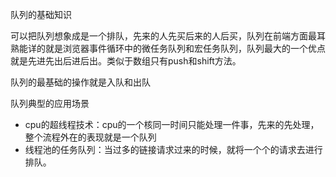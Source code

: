 队列的基础知识

可以把队列想象成是一个排队，先来的人先买后来的人后买，队列在前端方面最耳熟能详的就是浏览器事件循环中的微任务队列和宏任务队列，队列最大的一个优点就是先进先出后进后出。类似于数组只有push和shift方法。

队列的最基础的操作就是入队和出队

队列典型的应用场景

- cpu的超线程技术：cpu的一个核同一时间只能处理一件事，先来的先处理，整个流程外在的表现就是一个队列
- 线程池的任务队列：当过多的链接请求过来的时候，就将一个个的请求去进行排队。